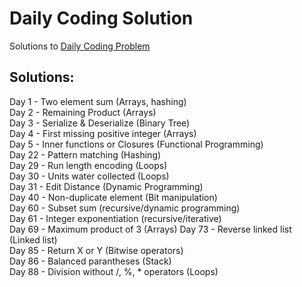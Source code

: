 # Daily Coding Solution 
Solutions to [Daily Coding Problem](https://dailycodingproblem.com)  
## Solutions:
Day 1 - Two element sum (Arrays, hashing)  
Day 2 - Remaining Product (Arrays)  
Day 3 - Serialize & Deserialize (Binary Tree)  
Day 4 - First missing positive integer (Arrays)  
Day 5 - Inner functions or Closures (Functional Programming)  
Day 22 - Pattern matching (Hashing)  
Day 29 - Run length encoding (Loops)  
Day 30 - Units water collected (Loops)  
Day 31 - Edit Distance (Dynamic Programming)  
Day 40 - Non-duplicate element (Bit manipulation)  
Day 60 - Subset sum (recursive/dynamic programming)  
Day 61 - Integer exponentiation (recursive/iterative)  
Day 69 - Maximum product of 3 (Arrays)
Day 73 - Reverse linked list (Linked list)  
Day 85 - Return X or Y (Bitwise operators)  
Day 86 - Balanced parantheses (Stack)  
Day 88 - Division without /, %, * operators (Loops)  
